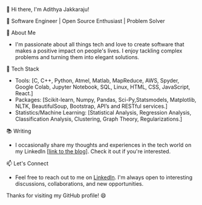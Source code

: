 👋 Hi there, I'm Adithya Jakkaraju!

🚀 Software Engineer | Open Source Enthusiast | Problem Solver

🌟 About Me
- I'm passionate about all things tech and love to create software that makes a positive impact on people's lives. I enjoy tackling complex problems and turning them into elegant solutions.

🔧 Tech Stack
- Tools: [C, C++, Python, Atmel, Matlab, MapReduce, AWS, Spyder, Google Colab, Jupyter Notebook, SQL, Linux, HTML, CSS, JavaScript, React.]
- Packages: [Scikit-learn, Numpy, Pandas, Sci-Py,Statsmodels, Matplotlib, NLTK, BeautifulSoup, Bootstrap, API’s and RESTful services.]
- Statistics/Machine Learning: [Statistical Analysis, Regression Analysis, Classification Analysis, Clustering, Graph Theory, Regularizations.]

📚 Writing
- I occasionally share my thoughts and experiences in the tech world on my LinkedIn [[link to the blog](https://www.linkedin.com/in/adithya-jakkaraju-a145b884/recent-activity/all/)]. Check it out if you're interested.

📫 Let's Connect
- Feel free to reach out to me on [LinkedIn](https://www.linkedin.com/in/adithya-jakkaraju-a145b884/). I'm always open to interesting discussions, collaborations, and new opportunities.

Thanks for visiting my GitHub profile! 😄
